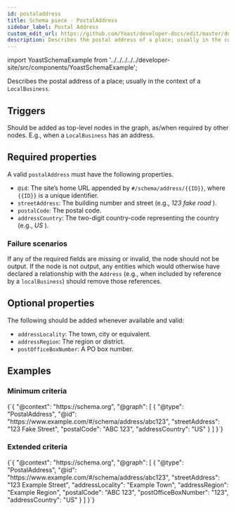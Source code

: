 ```yaml
---
id: postaladdress
title: Schema piece - PostalAddress
sidebar_label: Postal Address
custom_edit_url: https://github.com/Yoast/developer-docs/edit/master/docs/features/schema/pieces/postaladdress.md
description: Describes the postal address of a place; usually in the context of a 'LocalBusiness'.
---
```

import YoastSchemaExample from '../../../../../developer-site/src/components/YoastSchemaExample';

Describes the postal address of a place; usually in the context of a `LocalBusiness`.

## Triggers
Should be added as top-level nodes in the graph, as/when required by other nodes. E.g., when a `LocalBusiness` has an address.

## Required properties
A valid `postalAddress` must have the following properties.
* `@id`: The site’s home URL appended by `#/schema/address/{{ID}}`, where `{{ID}}` is a unique identifier.
* `streetAddress`: The building number and street (e.g., *123 fake road* ).
* `postalCode`: The postal code.
* `addressCountry`: The two-digit country-code representing the country (e.g., *US* ).

### Failure scenarios
If any of the required fields are missing or invalid, the node should not be output.
If the node is not output, any entities which would otherwise have declared a relationship with the `Address` (e.g., when included by reference by a `localBusiness`) should remove those references.

## Optional properties
The following should be added whenever available and valid:
* `addressLocality`: The town, city or equivalent.
* `addressRegion`: The region or district.
* `postOfficeBoxNumber`: A PO box number.

## Examples

### Minimum criteria

<YoastSchemaExample>
{`{
      "@context": "https://schema.org",
      "@graph": [
          {
              "@type": "PostalAddress",
              "@id": "https://www.example.com/#/schema/address/abc123",
              "streetAddress": "123 Fake Street",
              "postalCode": "ABC 123",
              "addressCountry": "US"
          }
      ]
  }`}
</YoastSchemaExample>

### Extended criteria

<YoastSchemaExample>
{`{
      "@context": "https://schema.org",
      "@graph": [
          {
              "@type": "PostalAddress",
              "@id": "https://www.example.com/#/schema/address/abc123",
              "streetAddress": "123 Example Street",
              "addressLocality": "Example Town",
              "addressRegion": "Example Region",
              "postalCode": "ABC 123",
              "postOfficeBoxNumber": "123",
              "addressCountry": "US"
          }
      ]
  }`}
</YoastSchemaExample>
